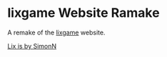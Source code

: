 # lixgame Website Ramake

A remake of the <a href="http://www.lixgame.com" target="_blank">lixgame</a> website.

<a href="https://github.com/SimonN/LixD" target="_blank">Lix is by SimonN</a>
